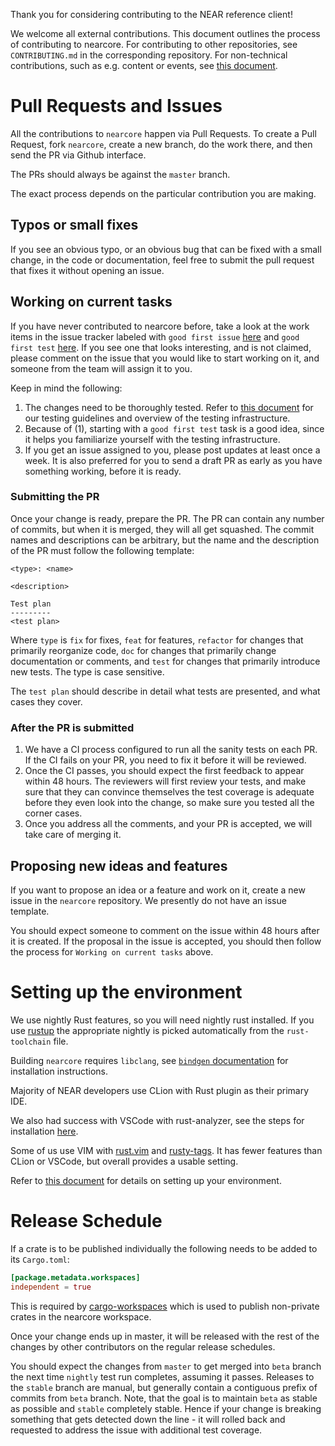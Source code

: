 Thank you for considering contributing to the NEAR reference client!

We welcome all external contributions. This document outlines the process of contributing to nearcore.
For contributing to other repositories, see `CONTRIBUTING.md` in the corresponding repository.
For non-technical contributions, such as e.g. content or events, see [this document](https://docs.nearprotocol.com/docs/contribution/contribution-overview).

# Pull Requests and Issues

All the contributions to `nearcore` happen via Pull Requests. To create a Pull Request, fork `nearcore`, create a new branch, do the work there, and then send the PR via Github interface.

The PRs should always be against the `master` branch.

The exact process depends on the particular contribution you are making.

## Typos or small fixes

If you see an obvious typo, or an obvious bug that can be fixed with a small change, in the code or documentation, feel free to submit the pull request that fixes it without opening an issue.

## Working on current tasks

If you have never contributed to nearcore before, take a look at the work items in the issue tracker labeled with `good first issue` [here](https://github.com/nearprotocol/nearcore/labels/good%20first%20issue) and `good first test` [here](https://github.com/nearprotocol/nearcore/labels/good%20first%20test). If you see one that looks interesting, and is not claimed, please comment on the issue that you would like to start working on it, and someone from the team will assign it to you.

Keep in mind the following:

1. The changes need to be thoroughly tested. Refer to [this document](https://github.com/nearprotocol/nearcore/wiki/Writing-tests-for-nearcore) for our testing guidelines and overview of the testing infrastructure.
2. Because of (1), starting with a `good first test` task is a good idea, since it helps you familiarize yourself with the testing infrastructure.
3. If you get an issue assigned to you, please post updates at least once a week. It is also preferred for you to send a draft PR as early as you have something working, before it is ready.

### Submitting the PR

Once your change is ready, prepare the PR. The PR can contain any number of commits, but when it is merged, they will all get squashed. The commit names and descriptions can be arbitrary, but the name and the description of the PR must follow the following template:

```
<type>: <name>

<description>

Test plan
---------
<test plan>
```

Where `type` is `fix` for fixes, `feat` for features, `refactor` for changes that primarily reorganize code, `doc` for changes that primarily change documentation or comments, and `test` for changes that primarily introduce new tests. The type is case sensitive.

The `test plan` should describe in detail what tests are presented, and what cases they cover.

### After the PR is submitted

1. We have a CI process configured to run all the sanity tests on each PR. If the CI fails on your PR, you need to fix it before it will be reviewed.
2. Once the CI passes, you should expect the first feedback to appear within 48 hours. The reviewers will first review your tests, and make sure that they can convince themselves the test coverage is adequate before they even look into the change, so make sure you tested all the corner cases.
3. Once you address all the comments, and your PR is accepted, we will take care of merging it.

## Proposing new ideas and features

If you want to propose an idea or a feature and work on it, create a new issue in the `nearcore` repository. We presently do not have an issue template.

You should expect someone to comment on the issue within 48 hours after it is created. If the proposal in the issue is accepted, you should then follow the process for `Working on current tasks` above.

# Setting up the environment

We use nightly Rust features, so you will need nightly rust installed. If you use [rustup](https://rust-lang.github.io/rustup/index.html) the appropriate nightly is picked automatically from the `rust-toolchain` file.

Building `nearcore` requires `libclang`, see [`bindgen` documentation](https://rust-lang.github.io/rust-bindgen/requirements.html#clang) for installation instructions.

Majority of NEAR developers use CLion with Rust plugin as their primary IDE.

We also had success with VSCode with rust-analyzer, see the steps for installation [here](https://commonwealth.im/near/proposal/discussion/338-remote-development-with-vscode-and-rustanalyzer).

Some of us use VIM with [rust.vim](https://github.com/rust-lang/rust.vim) and [rusty-tags](https://github.com/dan-t/rusty-tags). It has fewer features than CLion or VSCode, but overall provides a usable setting.

Refer to [this document](https://docs.nearprotocol.com/docs/contribution/nearcore) for details on setting up your environment.

# Release Schedule

If a crate is to be published individually the following needs to be added to its `Cargo.toml`:

```toml
[package.metadata.workspaces]
independent = true
```

This is required by [cargo-workspaces](https://github.com/pksunkara/cargo-workspaces) which is used to publish non-private crates in the nearcore workspace.

Once your change ends up in master, it will be released with the rest of the changes by other contributors on the regular release schedules.

You should expect the changes from `master` to get merged into `beta` branch the next time `nightly` test run completes, assuming it passes.
Releases to the `stable` branch are manual, but generally contain a contiguous prefix of commits from `beta` branch.
Note, that the goal is to maintain `beta` as stable as possible and `stable` completely stable. Hence if your change is breaking something that gets detected down the line - it will rolled back and requested to address the issue with additional test coverage.
